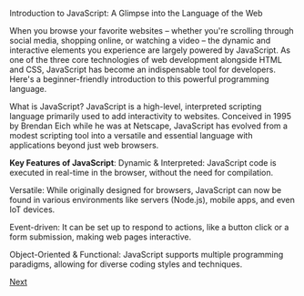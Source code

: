 Introduction to JavaScript: A Glimpse into the Language of the Web

When you browse your favorite websites – whether you're scrolling through social media, shopping online, or watching a video – the dynamic and interactive elements you experience are largely 
powered by JavaScript. As one of the three core technologies of web development alongside HTML and CSS, JavaScript has become an indispensable tool for developers. 
Here's a beginner-friendly introduction to this powerful programming language.

What is JavaScript?
JavaScript is a high-level, interpreted scripting language primarily used to add interactivity to websites. Conceived in 1995 by Brendan Eich while he was at Netscape, 
JavaScript has evolved from a modest scripting tool into a versatile and essential language with applications beyond just web browsers.

**Key Features of JavaScript**:
Dynamic & Interpreted: JavaScript code is executed in real-time in the browser, without the need for compilation.

Versatile: While originally designed for browsers, JavaScript can now be found in various environments like servers (Node.js), mobile apps, and even IoT devices.

Event-driven: It can be set up to respond to actions, like a button click or a form submission, making web pages interactive.

Object-Oriented & Functional: JavaScript supports multiple programming paradigms, allowing for diverse coding styles and techniques.

[Next](./02_Basics_of_JavaScript/README.md)
